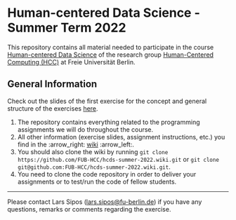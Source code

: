 # Human-centered Data Science - Summer Term 2022
This repository contains all material needed to participate in the course [Human-centered Data Science][1] of the research group [Human-Centered Computing (HCC)][2] at Freie Universität Berlin.


## General Information
Check out the slides of the first exercise for the concept and general structure of the exercises [here][4].

1. The repository contains everything related to the programming assignments we will do throughout the course.
2. All other information (exercise slides, assignment instructions, etc.) you find in the :arrow\_right: [wiki][3] :arrow\_left:.
3. You should also clone the wiki by running `git clone https://github.com/FUB-HCC/hcds-summer-2022.wiki.git` or `git clone git@github.com:FUB-HCC/hcds-summer-2022.wiki.git`.
4. You need to clone the code repository in order to deliver your assignments or to test/run the code of fellow students.

--- 

Please contact Lars Sipos (lars.sipos@fu-berlin.de) if you have any questions, remarks or comments regarding the exercise.


[1]:	https://www.mi.fu-berlin.de/en/inf/groups/hcc/teaching/Summer-Term-2022/course_human_centered_data_science.html
[2]:	https://www.mi.fu-berlin.de/en/inf/groups/hcc/index.html
[3]:	https://github.com/FUB-HCC/hcds-summer-2022/wiki
[4]:	https://github.com/FUB-HCC/hcds-summer-2022/blob/main/exercise/HCDS22_Exercise-01.pdf